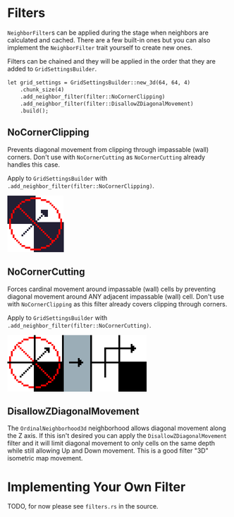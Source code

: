 # Filters

`NeighborFilter`s can be applied during the stage when neighbors are calculated and cached. There are a few built-in ones but you can also implement the `NeighborFilter` trait yourself to create new ones.

Filters can be chained and they will be applied in the order that they are added to `GridSettingsBuilder`.

```rust,no_run
let grid_settings = GridSettingsBuilder::new_3d(64, 64, 4)
    .chunk_size(4)
    .add_neighbor_filter(filter::NoCornerClipping)
    .add_neighbor_filter(filter::DisallowZDiagonalMovement)
    .build();
```

## NoCornerClipping

Prevents diagonal movement from clipping through impassable (wall) corners.
Don't use with `NoCornerCutting` as `NoCornerCutting` already handles this case.

Apply to `GridSettingsBuilder` with `.add_neighbor_filter(filter::NoCornerClipping)`.

![NoCornerClipping](../images/nocornerclipping.png)

## NoCornerCutting

Forces cardinal movement around impassable (wall) cells by preventing diagonal movement around ANY adjacent impassable (wall) cell.
Don't use with `NoCornerClipping` as this filter already covers clipping through corners.

Apply to `GridSettingsBuilder` with `.add_neighbor_filter(filter::NoCornerCutting)`.

![NoCornerCutting](../images/nocornercutting.png)

## DisallowZDiagonalMovement

The `OrdinalNeighborhood3d` neighborhood allows diagonal movement along the Z axis.
If this isn't desired you can apply the `DisallowZDiagonalMovement` filter and it will limit diagonal movement to only cells on the same depth while still allowing Up and Down movement. This is a good filter "3D" isometric map movement.

# Implementing Your Own Filter

TODO, for now please see `filters.rs` in the source.


